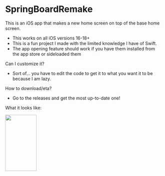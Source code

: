# SpringBoardRemake

This is an iOS app that makes a new home screen on top of the base home screen.
 - This works on all iOS versions 16-18+
 - This is a fun project I made with the limited knowledge I have of Swift.
 - The app opening feature should work if you have them installed from the app store or sideloaded them

Can I customize it?
 - Sort of... you have to edit the code to get it to what you want it to be because I am lazy.

How to download/eta?
 - Go to the releases and get the most up-to-date one!

What it looks like:


<img src="https://github.com/user-attachments/assets/6013a031-08f5-405d-892b-f858f7b11ced" width="100" height="180">
